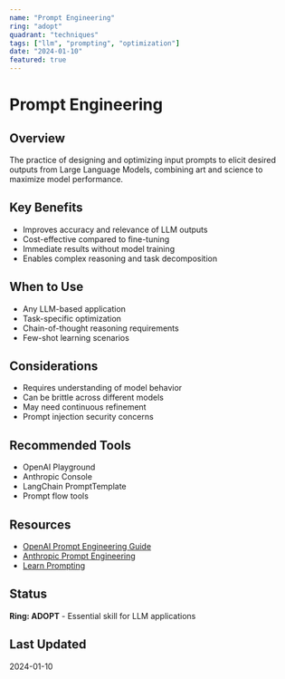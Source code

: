 ```yaml
---
name: "Prompt Engineering"
ring: "adopt"
quadrant: "techniques"
tags: ["llm", "prompting", "optimization"]
date: "2024-01-10"
featured: true
---
```


# Prompt Engineering

## Overview
The practice of designing and optimizing input prompts to elicit desired outputs from Large Language Models, combining art and science to maximize model performance.

## Key Benefits
- Improves accuracy and relevance of LLM outputs
- Cost-effective compared to fine-tuning
- Immediate results without model training
- Enables complex reasoning and task decomposition

## When to Use
- Any LLM-based application
- Task-specific optimization
- Chain-of-thought reasoning requirements
- Few-shot learning scenarios

## Considerations
- Requires understanding of model behavior
- Can be brittle across different models
- May need continuous refinement
- Prompt injection security concerns

## Recommended Tools
- OpenAI Playground
- Anthropic Console
- LangChain PromptTemplate
- Prompt flow tools

## Resources
- [OpenAI Prompt Engineering Guide](https://platform.openai.com/docs/guides/prompt-engineering)
- [Anthropic Prompt Engineering](https://docs.anthropic.com/claude/docs/prompt-engineering)
- [Learn Prompting](https://learnprompting.org/)

## Status
**Ring: ADOPT** - Essential skill for LLM applications

## Last Updated
2024-01-10
